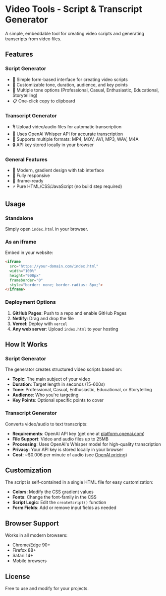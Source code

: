 # Video Tools - Script & Transcript Generator

A simple, embeddable tool for creating video scripts and generating transcripts from video files.

## Features

### Script Generator
- 📝 Simple form-based interface for creating video scripts
- 🎯 Customizable tone, duration, audience, and key points
- 🎨 Multiple tone options (Professional, Casual, Enthusiastic, Educational, Storytelling)
- 📋 One-click copy to clipboard

### Transcript Generator
- 🎙️ Upload video/audio files for automatic transcription
- 🤖 Uses OpenAI Whisper API for accurate transcription
- 📁 Supports multiple formats: MP4, MOV, AVI, MP3, WAV, M4A
- 🔒 API key stored locally in your browser

### General Features
- 🎨 Modern, gradient design with tab interface
- 📱 Fully responsive
- 🔗 iframe-ready
- ⚡ Pure HTML/CSS/JavaScript (no build step required)

## Usage

### Standalone
Simply open `index.html` in your browser.

### As an iframe
Embed in your website:

```html
<iframe 
  src="https://your-domain.com/index.html" 
  width="100%" 
  height="900px" 
  frameborder="0"
  style="border: none; border-radius: 8px;">
</iframe>
```

### Deployment Options

1. **GitHub Pages**: Push to a repo and enable GitHub Pages
2. **Netlify**: Drag and drop the file
3. **Vercel**: Deploy with `vercel`
4. **Any web server**: Upload `index.html` to your hosting

## How It Works

### Script Generator
The generator creates structured video scripts based on:
- **Topic**: The main subject of your video
- **Duration**: Target length in seconds (15-600s)
- **Tone**: Professional, Casual, Enthusiastic, Educational, or Storytelling
- **Audience**: Who you're targeting
- **Key Points**: Optional specific points to cover

### Transcript Generator
Converts video/audio to text transcripts:
- **Requirements**: OpenAI API key (get one at [platform.openai.com](https://platform.openai.com/api-keys))
- **File Support**: Video and audio files up to 25MB
- **Processing**: Uses OpenAI's Whisper model for high-quality transcription
- **Privacy**: Your API key is stored locally in your browser
- **Cost**: ~$0.006 per minute of audio (see [OpenAI pricing](https://openai.com/api/pricing/))

## Customization

The script is self-contained in a single HTML file for easy customization:
- **Colors**: Modify the CSS gradient values
- **Fonts**: Change the font-family in the CSS
- **Script Logic**: Edit the `createScript()` function
- **Form Fields**: Add or remove input fields as needed

## Browser Support

Works in all modern browsers:
- Chrome/Edge 90+
- Firefox 88+
- Safari 14+
- Mobile browsers

## License

Free to use and modify for your projects.

